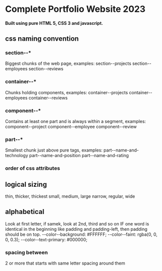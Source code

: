# Complete Portfolio Website 2023

#### Built using pure HTML 5, CSS 3 and javascript.

## css naming convention

### section--*
Biggest chunks of the web page, examples:
section--projects
section--employees
section--reviews

### container--*
Chunks holding components, examples:
container--projects
container--employees
container--reviews

### component--*
Contains at least one part and is always within a segment, examples:
component--project
component--employee
component--review

### part--*
Smallest chunk just above pure tags, examples:
part--name-and-technology
part--name-and-position
part--name-and-rating



### order of css attributes

## logical sizing
thin, thicker, thickest
small, medium, large
narrow, regular, wide

## alphabetical
Look at first letter, if samek, look at 2nd, third and so on
IF one word is identical in the beginning like padding and padding-left, then padding should be on top.
--color--background: #FFFFFF;
--color--faint: rgba(0, 0, 0, 0.3);
--color--text-primary: #000000;


### spacing between
2 or more that starts with same letter spacing around them